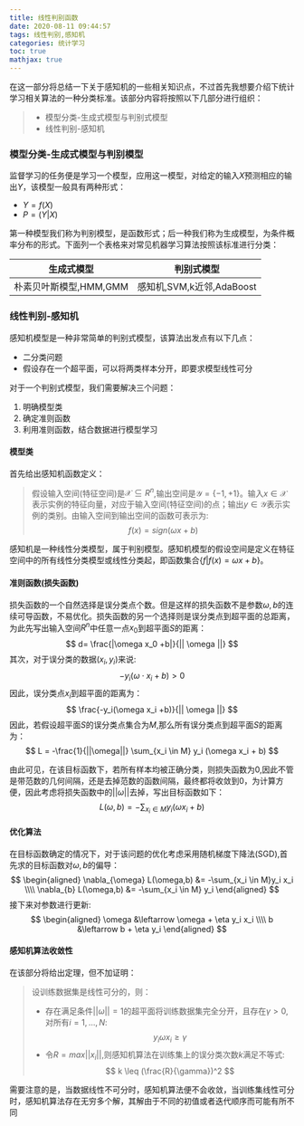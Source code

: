 ```yaml
---
title: 线性判别函数
date: 2020-08-11 09:44:57
tags: 线性判别,感知机
categories: 统计学习
toc: true
mathjax: true
---
```

在这一部分将总结一下关于感知机的一些相关知识点，不过首先我想要介绍下统计学习相关算法的一种分类标准。该部分内容将按照以下几部分进行组织：
> - 模型分类-生成式模型与判别式模型
> - 线性判别-感知机

<!--more-->
### 模型分类-生成式模型与判别模型
监督学习的任务便是学习一个模型，应用这一模型，对给定的输入$X$预测相应的输出$Y$，该模型一般具有两种形式：
- $Y = f(X)$
- $P = (Y|X)$

第一种模型我们称为判别模型，是函数形式；后一种我们称为生成模型，为条件概率分布的形式。下面列一个表格来对常见机器学习算法按照该标准进行分类：

|  生成式模型   | 判别式模型  |
|  ----  | ----  |
| 朴素贝叶斯模型,HMM,GMM  | 感知机,SVM,k近邻,AdaBoost |

### 线性判别-感知机
感知机模型是一种非常简单的判别式模型，该算法出发点有以下几点：
- 二分类问题
- 假设存在一个超平面，可以将两类样本分开，即要求模型线性可分

对于一个判别式模型，我们需要解决三个问题：
1. 明确模型类
2. 确定准则函数
3. 利用准则函数，结合数据进行模型学习

#### 模型类
首先给出感知机函数定义：
> 假设输入空间(特征空间)是$\mathcal{X} \subseteq R^n$,输出空间是$\mathcal{Y} = \{-1,+1\}$。输入$x\in \mathcal{X}$表示实例的特征向量，对应于输入空间(特征空间)的点；输出$y \in \mathcal{Y}$表示实例的类别。由输入空间到输出空间的函数可表示为:
$$
    f(x) = sign(\omega x+ b)
$$

感知机是一种线性分类模型，属于判别模型。感知机模型的假设空间是定义在特征空间中的所有线性分类模型或线性分类起，即函数集合$\{ f|f(x) = \omega x + b\}$。

#### 准则函数(损失函数)
损失函数的一个自然选择是误分类点个数。但是这样的损失函数不是参数$\omega,b$的连续可导函数，不易优化。损失函数的另一个选择则是误分类点到超平面的总距离，为此先写出输入空间$R^n$中任意一点$x_0$到超平面$S$的距离：
$$
    d= \frac{|\omega x_0 +b|}{|| \omega ||}
$$
其次，对于误分类的数据$(x_i,y_i)$来说:
$$
    -y_i(\omega \cdot x_i + b) >0 
$$
因此，误分类点$x_i$到超平面的距离为：
$$
    \frac{-y_i(\omega x_i +b)}{|| \omega ||}
$$
因此，若假设超平面$S$的误分类点集合为$M$,那么所有误分类点到超平面$S$的距离为：
$$
    L = -\frac{1}{||\omega||} \sum_{x_i \in M} y_i (\omega x_i + b)
$$

由此可见，在该目标函数下，若所有样本均被正确分类，则损失函数为0,因此不管是带范数的几何间隔，还是去掉范数的函数间隔，最终都将收敛到0，为计算方便，因此考虑将损失函数中的$||\omega||$去掉，写出目标函数如下：
$$
    L(\omega,b) = -\sum_{x_i \in M} y_i (\omega x_i + b)
$$

#### 优化算法

在目标函数确定的情况下，对于该问题的优化考虑采用随机梯度下降法(SGD),首先求的目标函数对$\omega, b$的偏导：
$$
    \begin{aligned}
        \nabla_{\omega} L(\omega,b) &= -\sum_{x_i \in M}y_i x_i \\\\
        \nabla_{b} L(\omega,b) &= -\sum_{x_i \in M} y_i
    \end{aligned}
$$
接下来对参数进行更新:
$$
    \begin{aligned}
         \omega &\leftarrow \omega + \eta y_i x_i  \\\\
         b &\leftarrow b + \eta y_i
    \end{aligned} 
$$

#### 感知机算法收敛性
在该部分将给出定理，但不加证明：
> 设训练数据集是线性可分的，则：
> - 存在满足条件$||\omega|| = 1$的超平面将训练数据集完全分开，且存在$\gamma >0$,对所有$i=1,\dots,N$:
$$
    y_i\omega x_i \geq \gamma
$$
> - 令$R = max ||x_i||$,则感知机算法在训练集上的误分类次数$k$满足不等式:
$$
    k \leq (\frac{R}{\gamma})^2
$$

需要注意的是，当数据线性不可分时，感知机算法便不会收敛，当训练集线性可分时，感知机算法存在无穷多个解，其解由于不同的初值或者迭代顺序而可能有所不同